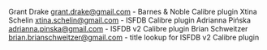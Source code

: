 Grant Drake <grant.drake@gmail.com> - Barnes & Noble Calibre plugin
Xtina Schelin <xtina.schelin@gmail.com> - ISFDB Calibre plugin
Adrianna Pińska <adrianna.pinska@gmail.com> - ISFDB v2 Calibre plugin
Brian Schweitzer <brian.brianschweitzer@gmail.com> - title lookup for ISFDB v2 Calibre plugin
